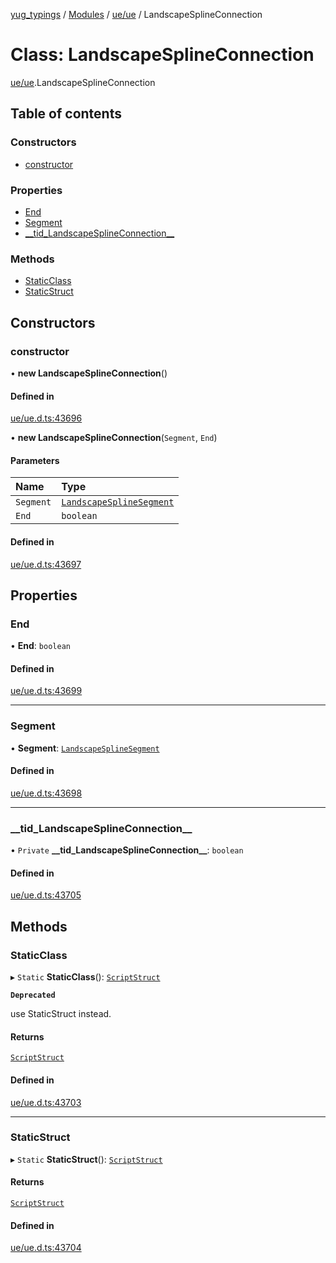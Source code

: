 [yug_typings](../README.md) / [Modules](../modules.md) / [ue/ue](../modules/ue_ue.md) / LandscapeSplineConnection

# Class: LandscapeSplineConnection

[ue/ue](../modules/ue_ue.md).LandscapeSplineConnection

## Table of contents

### Constructors

- [constructor](ue_ue.LandscapeSplineConnection.md#constructor)

### Properties

- [End](ue_ue.LandscapeSplineConnection.md#end)
- [Segment](ue_ue.LandscapeSplineConnection.md#segment)
- [\_\_tid\_LandscapeSplineConnection\_\_](ue_ue.LandscapeSplineConnection.md#__tid_landscapesplineconnection__)

### Methods

- [StaticClass](ue_ue.LandscapeSplineConnection.md#staticclass)
- [StaticStruct](ue_ue.LandscapeSplineConnection.md#staticstruct)

## Constructors

### constructor

• **new LandscapeSplineConnection**()

#### Defined in

[ue/ue.d.ts:43696](https://github.com/YugMetaverse/yug_typings/blob/b7d9b19/ue/ue.d.ts#L43696)

• **new LandscapeSplineConnection**(`Segment`, `End`)

#### Parameters

| Name | Type |
| :------ | :------ |
| `Segment` | [`LandscapeSplineSegment`](ue_ue.LandscapeSplineSegment.md) |
| `End` | `boolean` |

#### Defined in

[ue/ue.d.ts:43697](https://github.com/YugMetaverse/yug_typings/blob/b7d9b19/ue/ue.d.ts#L43697)

## Properties

### End

• **End**: `boolean`

#### Defined in

[ue/ue.d.ts:43699](https://github.com/YugMetaverse/yug_typings/blob/b7d9b19/ue/ue.d.ts#L43699)

___

### Segment

• **Segment**: [`LandscapeSplineSegment`](ue_ue.LandscapeSplineSegment.md)

#### Defined in

[ue/ue.d.ts:43698](https://github.com/YugMetaverse/yug_typings/blob/b7d9b19/ue/ue.d.ts#L43698)

___

### \_\_tid\_LandscapeSplineConnection\_\_

• `Private` **\_\_tid\_LandscapeSplineConnection\_\_**: `boolean`

#### Defined in

[ue/ue.d.ts:43705](https://github.com/YugMetaverse/yug_typings/blob/b7d9b19/ue/ue.d.ts#L43705)

## Methods

### StaticClass

▸ `Static` **StaticClass**(): [`ScriptStruct`](ue_ue.ScriptStruct.md)

**`Deprecated`**

use StaticStruct instead.

#### Returns

[`ScriptStruct`](ue_ue.ScriptStruct.md)

#### Defined in

[ue/ue.d.ts:43703](https://github.com/YugMetaverse/yug_typings/blob/b7d9b19/ue/ue.d.ts#L43703)

___

### StaticStruct

▸ `Static` **StaticStruct**(): [`ScriptStruct`](ue_ue.ScriptStruct.md)

#### Returns

[`ScriptStruct`](ue_ue.ScriptStruct.md)

#### Defined in

[ue/ue.d.ts:43704](https://github.com/YugMetaverse/yug_typings/blob/b7d9b19/ue/ue.d.ts#L43704)
